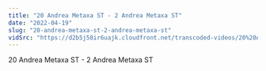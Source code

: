 ```yaml
---
title: "20 Andrea Metaxa ST - 2 Andrea Metaxa ST"
date: "2022-04-19"
slug: "20-andrea-metaxa-st-2-andrea-metaxa-st"
vidSrc: "https://d2b5j58ir6uajk.cloudfront.net/transcoded-videos/20%20Andrea%20Metaxa%20ST%20-%202%20Andrea%20Metaxa%20ST.mp4"
---
```


20 Andrea Metaxa ST - 2 Andrea Metaxa ST
